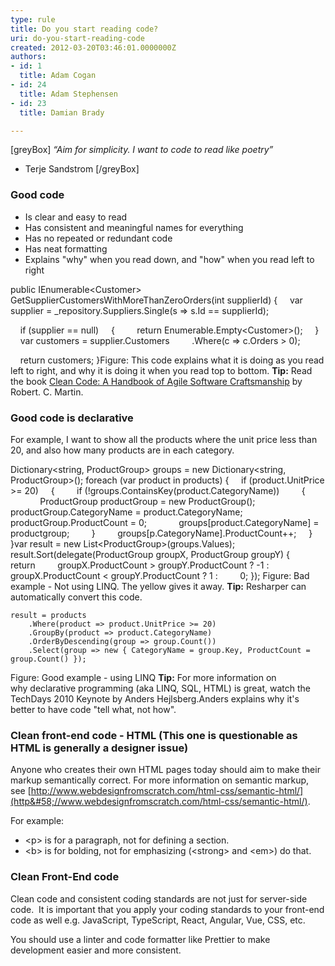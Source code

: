 ```yaml
---
type: rule
title: Do you start reading code?
uri: do-you-start-reading-code
created: 2012-03-20T03:46:01.0000000Z
authors:
- id: 1
  title: Adam Cogan
- id: 24
  title: Adam Stephensen
- id: 23
  title: Damian Brady

---
```


[greyBox]
 *“Aim for simplicity. I want to code to read like poetry”*
 - Terje Sandstrom 
[/greyBox]
 
### Good code


- Is clear and easy to read
- Has consistent and meaningful names for everything
- Has no repeated or redundant code
- Has neat formatting
- Explains "why" when you read down, and "how" when you read left to right

public IEnumerable&lt;Customer&gt; GetSupplierCustomersWithMoreThanZeroOrders(int supplierId)
{
    var supplier = \_repository.Suppliers.Single(s =&gt; s.Id == supplierId);

    if (supplier == null)
    {
        return Enumerable.Empty&lt;Customer&gt;();
    }
    var customers = supplier.Customers
        .Where(c =&gt; c.Orders &gt; 0);

    return customers;
}Figure: This code explains what it is doing as you read left to right, and why it is doing it when you read top to bottom.
**Tip:** Read the book [Clean Code: A Handbook of Agile Software Craftsmanship](http&#58;//www.google.com.hk/url?sa=t&amp;rct=j&amp;q=clean+code+download&amp;source=web&amp;cd=2&amp;ved=0CDgQFjAB&amp;url=http&#58;//www.e-reading.org.ua/bookreader.php/134601/Clean_Code_-_A_Handbook_of_Agile_Software_Craftsmanship.html&amp;ei=2jRoT8yfM_LSiAKK9piWBw&amp;usg=AFQjCNEGQx__eAf7t0yM_dYGtaaxJ6TqJA) by Robert. C. Martin.

### Good code is declarative


For example, I want to show all the products where the unit price less than 20, and also how many products are in each category.

Dictionary&lt;string, ProductGroup&gt; groups = new Dictionary&lt;string, ProductGroup&gt;();
foreach (var product in products)
{
    if (product.UnitPrice &gt;= 20)
    {
        if (!groups.ContainsKey(product.CategoryName))
        {
            ProductGroup productGroup = new ProductGroup();
            productGroup.CategoryName = product.CategoryName;
            productGroup.ProductCount = 0;
            groups[product.CategoryName] = productgroup;
        }
        groups[p.CategoryName].ProductCount++;
    }
}var result = new List&lt;ProductGroup&gt;(groups.Values);
result.Sort(delegate(ProductGroup groupX, ProductGroup groupY)
{
    return
        groupX.ProductCount &gt; groupY.ProductCount ? -1 :
        groupX.ProductCount &lt; groupY.ProductCount ? 1 :
        0;
});
Figure: Bad example - Not using LINQ. The yellow gives it away.
**Tip:** Resharper can automatically convert this code.


```
result = products
    .Where(product => product.UnitPrice >= 20)
    .GroupBy(product => product.CategoryName)
    .OrderByDescending(group => group.Count())
    .Select(group => new { CategoryName = group.Key, ProductCount = group.Count() });
```

Figure: Good example - using LINQ
**Tip:** For more information on why declarative programming (aka LINQ, SQL, HTML) is great, watch the TechDays 2010 Keynote by Anders Hejlsberg.Anders explains why it's better to have code "tell what, not how".

### Clean front-end code - HTML (This one is questionable as HTML is generally a designer issue)


Anyone who creates their own HTML pages today should aim to make their markup semantically correct. For more information on semantic markup, see [http://www.webdesignfromscratch.com/html-css/semantic-html/](http&#58;//www.webdesignfromscratch.com/html-css/semantic-html/).

For example:

- &lt;p&gt; is for a paragraph, not for defining a section.
- &lt;b&gt; is for bolding, not for emphasizing (&lt;strong&gt; and &lt;em&gt;) do that.


### Clean Front-End code




Clean code and consistent coding standards are not just for server-side code.  It is important that you apply your coding standards to your front-end code as well e.g. JavaScript, TypeScript, React, Angular, Vue, CSS, etc.

You should use a linter and code formatter like Prettier to make development easier and more consistent.
